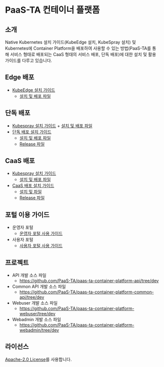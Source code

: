 # PaaS-TA 컨테이너 플랫폼

## 소개
Native Kubernetes 설치 가이드(KubeEdge 설치, KubeSpray 설치) 및 Kubernetes에 Container Platform을 배포하여 사용할 수 있는 방법(PaaS-TA를 통해 서비스 형태로 배포되는 CaaS 형태의 서비스 배포, 단독 배포)에 대한 설치 및 활용 가이드를 다루고 있습니다.

## Edge 배포
- [KubeEdge 설치 가이드](https://github.com/PaaS-TA/paas-ta-container-platform/blob/dev/install-guide/edge/paas-ta-container-platform-edge-deployment-guide-v1.0.md)  
  + [설치 및 배포 파일](https://github.com/PaaS-TA/paas-ta-container-platform-deployment/tree/dev/edge)

## 단독 배포   
- [Kubespray 설치 가이드](https://github.com/PaaS-TA/paas-ta-container-platform/blob/dev/install-guide/standalone/paas-ta-container-platform-standalone-deployment-guide-v1.0.md)    + [설치 및 배포 파일](https://github.com/PaaS-TA/paas-ta-container-platform-deployment/tree/dev/standalone)
- [단독 배포 설치 가이드](https://github.com/PaaS-TA/paas-ta-container-platform/blob/dev/install-guide/bosh/paas-ta-container-platform-bosh-deployment-guide-v1.0.md)  
  + [설치 및 배포 파일](https://github.com/PaaS-TA/paas-ta-container-platform-deployment/tree/dev/bosh)  
  + [Release 파일](https://github.com/PaaS-TA/paas-ta-container-platform-release/tree/dev)

## CaaS 배포 
- [Kubespray 설치 가이드](https://github.com/PaaS-TA/paas-ta-container-platform/blob/dev/install-guide/standalone/paas-ta-container-platform-standalone-deployment-guide-v1.0.md)  
  + [설치 및 배포 파일](https://github.com/PaaS-TA/paas-ta-container-platform-deployment/tree/dev/standalone)
- [CaaS 배포 설치 가이드](https://github.com/PaaS-TA/paas-ta-container-platform/blob/dev/install-guide/bosh/paas-ta-container-platform-bosh-deployment-caas-guide-v1.0.md)
  + [설치 및  파일](https://github.com/PaaS-TA/paas-ta-container-platform-deployment/tree/dev/bosh)   
  + [Release 파일](https://github.com/PaaS-TA/paas-ta-container-platform-release/tree/caas-dev) 

## 포털 이용 가이드
- 운영자 포털
  + [운영자 포털 사용 가이드](https://github.com/PaaS-TA/paas-ta-container-platform/blob/dev/use-guide/portal/paas-ta-container-platform-admin-guide-v1.0.md)
- 사용자 포털
  + [사용자 포털 사용 가이드](https://github.com/PaaS-TA/paas-ta-container-platform/blob/dev/use-guide/portal/paas-ta-container-platform-user-guide-v1.0.md)  

## 프로젝트
- API 개발 소스 파일
  + https://github.com/PaaS-TA/paas-ta-container-platform-api/tree/dev
- Common API 개발 소스 파일
  + https://github.com/PaaS-TA/paas-ta-container-platform-common-api/tree/dev
- Webuser 개발 소스 파일
  + https://github.com/PaaS-TA/paas-ta-container-platform-webuser/tree/dev
- Webadmin 개발 소스 파일
  + https://github.com/PaaS-TA/paas-ta-container-platform-webadmin/tree/dev

  
## 라이선스
[Apache-2.0 License](http://www.apache.org/licenses/LICENSE-2.0)를 사용합니다.
